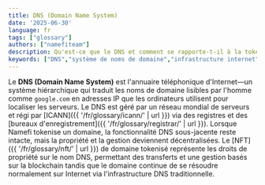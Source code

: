 ```yaml
---
title: DNS (Domain Name System)
date: '2025-06-30'
language: fr
tags: ["glossary"]
authors: ["namefiteam"]
description: Qu'est-ce que le DNS et comment se rapporte-t-il à la tokenisation de domaine ?
keywords: ["DNS","système de noms de domaine","infrastructure internet","résolution de noms","domaines traditionnels"]
---
```


Le **DNS (Domain Name System)** est l'annuaire téléphonique d'Internet—un système hiérarchique qui traduit les noms de domaine lisibles par l'homme comme `google.com` en adresses IP que les ordinateurs utilisent pour localiser les serveurs. Le DNS est géré par un réseau mondial de serveurs et régi par [ICANN]({{ '/fr/glossary/icann/' | url }}) via des registres et des [bureaux d'enregistrement]({{ '/fr/glossary/registrar/' | url }}). Lorsque Namefi tokenise un domaine, la fonctionnalité DNS sous-jacente reste intacte, mais la propriété et la gestion deviennent décentralisées. Le [NFT]({{ '/fr/glossary/nft/' | url }}) de domaine tokenisé représente les droits de propriété sur le nom DNS, permettant des transferts et une gestion basés sur la blockchain tandis que le domaine continue de se résoudre normalement sur Internet via l'infrastructure DNS traditionnelle.